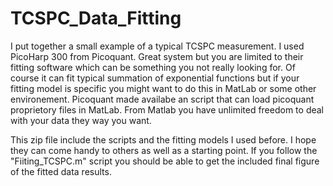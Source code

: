 # TCSPC_Data_Fitting

I put together a small example of a typical TCSPC measurement. I used PicoHarp 300 from Picoquant. Great system but you are 
limited to their fitting software which can be something you not really looking for. Of course it can fit typical summation of 
exponential functions but if your fitting model is specific you might want to do this in MatLab or some other environement. 
Picoquant made availabe an script that can load picoquant proprietory files in MatLab. From Matlab you have unlimited freedom 
to deal with your data they way you want. 

This zip file include the scripts and the fitting models I used before. I hope they can come handy to others as well as a starting point. 
If you follow the "Fiiting_TCSPC.m" script you should be able to get the included final figure of the fitted data results. 
